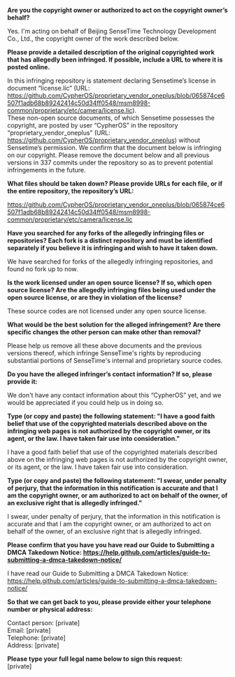 **Are you the copyright owner or authorized to act on the copyright owner’s behalf?**

Yes. I'm acting on behalf of Beijing SenseTime Technology Development Co., Ltd., the copyright owner of the work described below.

**Please provide a detailed description of the original copyrighted work that has allegedly been infringed. If possible, include a URL to where it is posted online.**

In this infringing repository is statement declaring Sensetime’s license in document “license.lic” (URL: https://github.com/CypherOS/proprietary_vendor_oneplus/blob/065874ce6507f1adb68b89242414c50d34ff0548/msm8998-common/proprietary/etc/camera/license.lic).  
These non-open source documents, of which Sensetime possesses the copyright, are posted by user “CypherOS” in the repository “proprietary_vendor_oneplus” (URL: https://github.com/CypherOS/proprietary_vendor_oneplus) without Sensetime’s permission. We confirm that the document below is infringing on our copyright. Please remove the document below and all previous versions in 337 commits under the repository so as to prevent potential infringements in the future.

**What files should be taken down? Please provide URLs for each file, or if the entire repository, the repository’s URL:**

https://github.com/CypherOS/proprietary_vendor_oneplus/blob/065874ce6507f1adb68b89242414c50d34ff0548/msm8998-common/proprietary/etc/camera/license.lic

**Have you searched for any forks of the allegedly infringing files or repositories? Each fork is a distinct repository and must be identified separately if you believe it is infringing and wish to have it taken down.**

We have searched for forks of the allegedly infringing repositories, and found no fork up to now.

**Is the work licensed under an open source license? If so, which open source license? Are the allegedly infringing files being used under the open source license, or are they in violation of the license?**

These source codes are not licensed under any open source license.

**What would be the best solution for the alleged infringement? Are there specific changes the other person can make other than removal?**

Please help us remove all these above documents and the previous versions thereof, which infringe SenseTime's rights by reproducing substantial portions of SenseTime's internal and proprietary source codes.

**Do you have the alleged infringer’s contact information? If so, please provide it:**

We don't have any contact information about this “CypherOS” yet, and we would be appreciated if you could help us in doing so.

**Type (or copy and paste) the following statement: "I have a good faith belief that use of the copyrighted materials described above on the infringing web pages is not authorized by the copyright owner, or its agent, or the law. I have taken fair use into consideration."**

I have a good faith belief that use of the copyrighted materials described above on the infringing web pages is not authorized by the copyright owner, or its agent, or the law. I have taken fair use into consideration.

**Type (or copy and paste) the following statement: "I swear, under penalty of perjury, that the information in this notification is accurate and that I am the copyright owner, or am authorized to act on behalf of the owner, of an exclusive right that is allegedly infringed."**

I swear, under penalty of perjury, that the information in this notification is accurate and that I am the copyright owner, or am authorized to act on behalf of the owner, of an exclusive right that is allegedly infringed.

**Please confirm that you have you have read our Guide to Submitting a DMCA Takedown Notice: https://help.github.com/articles/guide-to-submitting-a-dmca-takedown-notice/**

I have read our Guide to Submitting a DMCA Takedown Notice: https://help.github.com/articles/guide-to-submitting-a-dmca-takedown-notice/

**So that we can get back to you, please provide either your telephone number or physical address:**

Contact person: [private]  
Email: [private]  
Telephone: [private]  
Address: [private]

**Please type your full legal name below to sign this request:**  
[private]
